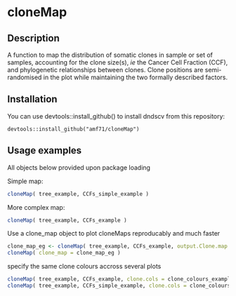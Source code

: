 
# cloneMap


## Description

A function to map the distribution of somatic clones in sample or set of samples, accounting for the clone size(s), *ie* the Cancer Cell Fraction (CCF), and phylogenetic relationships between clones. Clone positions are semi-randomised in the plot while maintaining the two formally described factors.  


## Installation

You can use devtools::install_github() to install dndscv from this repository:

`devtools::install_github("amf71/cloneMap")`


## Usage examples

All objects below provided upon package loading

Simple map:

```R
cloneMap( tree_example, CCFs_simple_example )
```

More complex map:

```R
cloneMap( tree_example, CCFs_example )
```

Use a clone_map object to  plot cloneMaps reproducably and much faster
 
```R
clone_map_eg <- cloneMap( tree_example, CCFs_example, output.Clone.map.obj = TRUE, plot.data = FALSE )
cloneMap( clone_map = clone_map_eg )
```

specify the same clone colours accross several plots
 
```R
cloneMap( tree_example, CCFs_example, clone.cols = clone_colours_example )
cloneMap( tree_example, CCFs_simple_example, clone.cols = clone_colours_example )
```
